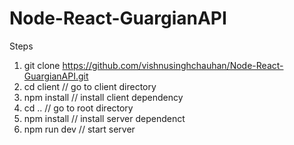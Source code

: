 # Node-React-GuargianAPI

Steps

1) git clone https://github.com/vishnusinghchauhan/Node-React-GuargianAPI.git
2) cd client  // go to client directory
3) npm install // install client dependency
4) cd .. // go to root directory
5) npm install // install server dependenct
6) npm run dev  // start server
